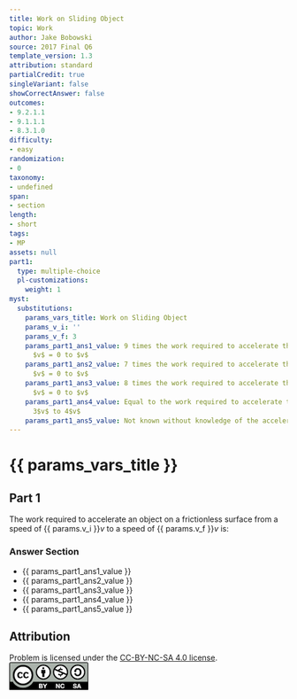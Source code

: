 ```yaml
---
title: Work on Sliding Object
topic: Work
author: Jake Bobowski
source: 2017 Final Q6
template_version: 1.3
attribution: standard
partialCredit: true
singleVariant: false
showCorrectAnswer: false
outcomes:
- 9.2.1.1
- 9.1.1.1
- 8.3.1.0
difficulty:
- easy
randomization:
- 0
taxonomy:
- undefined
span:
- section
length:
- short
tags:
- MP
assets: null
part1:
  type: multiple-choice
  pl-customizations:
    weight: 1
myst:
  substitutions:
    params_vars_title: Work on Sliding Object
    params_v_i: ''
    params_v_f: 3
    params_part1_ans1_value: 9 times the work required to accelerate the object from
      $v$ = 0 to $v$
    params_part1_ans2_value: 7 times the work required to accelerate the object from
      $v$ = 0 to $v$
    params_part1_ans3_value: 8 times the work required to accelerate the object from
      $v$ = 0 to $v$
    params_part1_ans4_value: Equal to the work required to accelerate the object from
      3$v$ to 4$v$
    params_part1_ans5_value: Not known without knowledge of the acceleration
---
```

# {{ params_vars_title }}

## Part 1

The work required to accelerate an object on a frictionless surface from a speed of {{ params.v_i }}$v$ to a speed of {{ params.v_f }}$v$ is:

### Answer Section

- {{ params_part1_ans1_value }}
- {{ params_part1_ans2_value }}
- {{ params_part1_ans3_value }}
- {{ params_part1_ans4_value }}
- {{ params_part1_ans5_value }}

## Attribution

Problem is licensed under the [CC-BY-NC-SA 4.0 license](https://creativecommons.org/licenses/by-nc-sa/4.0/).<br> ![The Creative Commons 4.0 license requiring attribution-BY, non-commercial-NC, and share-alike-SA license.](https://raw.githubusercontent.com/firasm/bits/master/by-nc-sa.png)